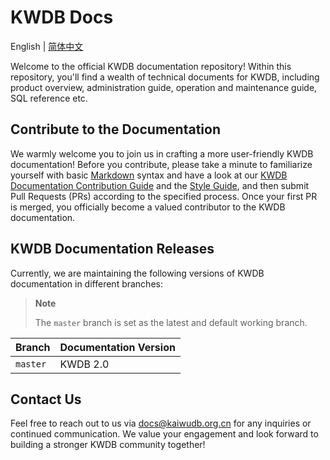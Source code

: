 # KWDB Docs

English | [简体中文](./README.md)

Welcome to the official KWDB documentation repository! Within this repository, you'll find a wealth of technical documents for KWDB, including product overview, administration guide, operation and maintenance guide, SQL reference etc.

## Contribute to the Documentation

We warmly welcome you to join us in crafting a more user-friendly KWDB documentation! Before you contribute, please take a minute to familiarize yourself with basic [Markdown](https://www.markdownguide.org/basic-syntax/) syntax and have a look at our [KWDB Documentation Contribution Guide](./CONTRIBUTING_EN.md) and the [Style Guide](./style-guide.md), and then submit Pull Requests (PRs) according to the specified process. Once your first PR is merged, you officially become a valued contributor to the KWDB documentation.

## KWDB Documentation Releases

Currently, we are maintaining the following versions of KWDB documentation in different branches:

> **Note**
>
> The `master` branch is set as the latest and default working branch.

| Branch | Documentation Version                  |
| :----- | :------------------------------------- |
| `master` | KWDB 2.0 |

## Contact Us

Feel free to reach out to us via [docs@kaiwudb.org.cn](mailto:docs@kaiwudb.org.cn) for any inquiries or continued communication. We value your engagement and look forward to building a stronger KWDB community together!